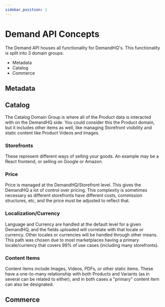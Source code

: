 ```yaml
---
sidebar_position: 1
---
```


# Demand API Concepts

The Demand API houses all functionality for DemandHQ's. This functionality is split into 3 domain groups:

-   Metadata
-   Catalog
-   Commerce

## Metadata

## Catalog

The Catalog Domain Group is where all of the Product data is interacted with on the DemandHQ side. You could consider this the Product domain, but it includes other items as well, like managing Storefront visibility and static content like Product Videos and Images.

### Storefronts

These represent different ways of selling your goods. An example may be a React frontend, or selling on Google or Amazon.

### Price

Price is managed at the DemandHQ/Storefront level. This gives the DemandHQ a lot of control over pricing. This complexity is sometimes necessary as different storefronts have different costs, commission structures, etc, and the price must be adjusted to reflect that.

### Localization/Currency

Language and Currency are handled at the default level for a given DemandHQ, and the fields uploaded will correlate with that locale or currency. Other locales or currencies will be handled through other means. This path was chosen due to most marketplaces having a primary locale/currency that covers 99% of use cases (including many storefronts).

### Content Items

Content items include Images, Videos, PDFs, or other static items. These have a one-to-many relationship with both Products and Variants (as in several can be related to either), and in both cases a "primary" content item can also be designated.

## Commerce
